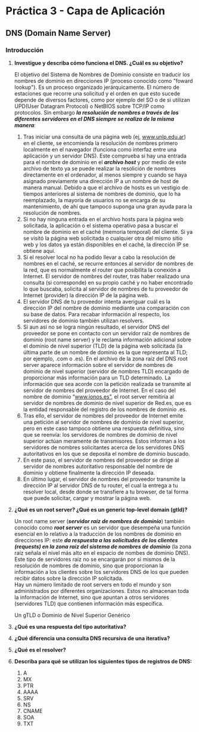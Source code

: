 # Práctica 3 - Capa de Aplicación
## DNS (Domain Name Server)

### Introducción
1. **Investigue y describa cómo funciona el DNS. ¿Cuál es su objetivo?**
   
    El objetivo del Sistema de Nombres de Dominio consiste en traducir los nombres de dominio en direcciones IP (proceso conocido como "foward lookup"). Es un proceso organizado jerárquicamente.
    El número de estaciones que recorre una solicitud y el orden en que esto sucede depende de diversos factores, como por ejemplo del SO o de si utilizan UPD(User Datagram Protocol) o NetBIOS sobre TCP/IP como protocolos. Sin embargo **_la resolución de nombres a través de los diferentes servidores en el DNS siempre se realiza de la misma manera_**:
    1. Tras iniciar una consulta de una página web (ej, www.unlp.edu.ar) en el cliente, se encomienda la resolución de nombres primero localmente en el navegador (funciona como interfaz entre una aplicación y un servidor DNS). Este comprueba si hay una entrada para el nombre de dominio en el **_archivo host_** y por medio de este archivo de texto ya se puede realizar la resolición de nombres directamente en el ordenador, al menos siempre y cuando se haya asignado previamente una dirección IP a un nombre de host de manera manual. Debido a que el archivo de hosts es un vestigio de tiempos anteriores al sistema de nombres de dominio, que lo ha reemplazado, la mayoría de usuarios no se encarga de su mantenimiento, de ahí que tampoco suponga una gran ayuda para la resolución de nombres.
    2. Si no hay ninguna entrada en el archivo hosts para la página web solicitada, la aplicación o el sistema operativo pasa a buscar el nombre de dominio en el caché (memoria temporal) del cliente. Si ya se visitó la página web solicitada o cualquier otra del mismo sitio web y los datos ya están disponibles en el caché, la dirección IP se obtiene aquí.
    3. Si el resolver local no ha podido llevar a cabo la resolución de nombres en el caché, se recurre entonces al servidor de nombres de la red, que es normalmente el router que posibilita la conexión a Internet. El servidor de nombres del router, tras haber realizado una consulta (si corresponde) en su propio caché y no haber encontrado lo que buscaba, solicita al servidor de nombres de tu proveedor de Internet (provider) la dirección IP de la página web.
    4. El servidor DNS de tu proveedor intenta averiguar cuál es la dirección IP del nombre de dominio mediante una comparación con su base de datos. Para recabar información al respecto, los servidores de dominio también utilizan resolvers.
    5. Si aun así no se logra ningún resultado, el servidor DNS del proveedor se pone en contacto con un servidor raíz de nombres de dominio (root name server) y le reclama información adicional sobre el dominio de nivel superior (TLD) de la página web solicitada (la última parte de un nombre de dominio es la que representa al TLD; por ejemplo, .com o .es). En el archivo de la zona raíz del DNS root server aparece información sobre el servidor de nombres de dominio de nivel superior (servidor de nombres TLD) encargado de proporcionar más información para un TLD determinado. La información que sea acorde con la petición realizada se transmite al servidor de nombres del proveedor de Internet. En el caso del nombre de dominio “www.ionos.es”, el root server remitiría al servidor de nombres de dominio de nivel superior de Red.es, que es la entidad responsable del registro de los nombres de dominio .es.
    6. Tras ello, el servidor de nombres del proveedor de Internet emite una petición al servidor de nombres de dominio de nivel superior, pero en este caso tampoco obtiene una respuesta definitiva, sino que se reenvía: los servidores de nombres de dominio de nivel superior actúan meramente de transmisores. Estos informan a los servidores de nombres solicitantes acerca de los servidores DNS autoritativos en los que se deposita el nombre de dominio buscado.
    7. En este paso, el servidor de nombres del proveedor se dirige al servidor de nombres autoritativo responsable del nombre de dominio y obtiene finalmente la dirección IP deseada.
    8. En último lugar, el servidor de nombres del proveedor transmite la dirección IP al servidor DNS de tu router, el cual la entrega a tu resolver local, desde donde se transfiere a tu browser, de tal forma que puede solicitar, cargar y mostrar la página web.
   


2. **¿Qué es un root server? ¿Qué es un generic top-level domain (gtld)?**
   
    Un root name server (**_servidor raíz de nombres de dominio_**) también conocido como **_root server_** es un servidor que desempeña una función esencial en lo relativo a la traducción de los nombres de dominio en direcciones IP: este **_da respuesta a las solicitudes de los clientes (requests) en la zona raíz del sistema de nombres de dominio_** (la zona raíz señala el nivel más alto en el espacio de nombes de dominio DNS). Este tipo de servidores raíz no se encargarán por si mismos de la resolución de nombres de dominio, sino que proporcionan la información a los clientes sobre los servidores DNS de los que pueden recibir datos sobre la dirección IP solicitada. </br>
    Hay un número limitado de root servers en todo el mundo y son administrados por diferentes organizaciones. Estos no almacenan toda la información de Internet, sino que apuntan a otros servidores (servidores TLD) que contienen información más específica.</br>



    Un gTLD o Dominio de Nivel Superior Genérico

3. **¿Qué es una respuesta del tipo autoritativa?**



4. **¿Qué diferencia una consulta DNS recursiva de una iterativa?**
5. **¿Qué es el resolver?**
6. **Describa para qué se utilizan los siguientes tipos de registros de DNS:**
   1. A
   2. MX
   3. PTR
   4. AAAA
   5. SRV
   6. NS
   7. CNAME
   8. SOA
   9. TXT